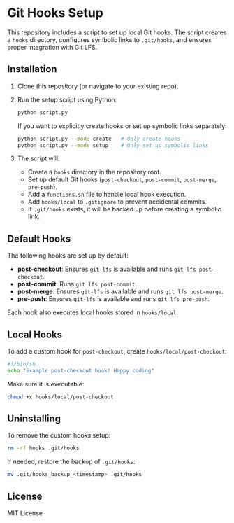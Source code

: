 # Git Hooks Setup

This repository includes a script to set up local Git hooks. The script creates a `hooks` directory, configures symbolic links to `.git/hooks`, and ensures proper integration with Git LFS.

## Installation

1. Clone this repository (or navigate to your existing repo).

2. Run the setup script using Python:

   ```sh
   python script.py
   ```

   If you want to explicitly create hooks or set up symbolic links separately:

   ```sh
   python script.py --mode create   # Only create hooks
   python script.py --mode setup    # Only set up symbolic links
   ```

3. The script will:

   - Create a `hooks` directory in the repository root.
   - Set up default Git hooks (`post-checkout`, `post-commit`, `post-merge`, `pre-push`).
   - Add a `functions.sh` file to handle local hook execution.
   - Add `hooks/local` to `.gitignore` to prevent accidental commits.
   - If `.git/hooks` exists, it will be backed up before creating a symbolic link.

## Default Hooks

The following hooks are set up by default:

- **post-checkout**: Ensures `git-lfs` is available and runs `git lfs post-checkout`.
- **post-commit**: Runs `git lfs post-commit`.
- **post-merge**: Ensures `git-lfs` is available and runs `git lfs post-merge`.
- **pre-push**: Ensures `git-lfs` is available and runs `git lfs pre-push`.

Each hook also executes local hooks stored in `hooks/local`.

## Local Hooks

To add a custom hook for `post-checkout`, create `hooks/local/post-checkout`:

```sh
#!/bin/sh
echo "Example post-checkout hook! Happy coding"
```

Make sure it is executable:

```sh
chmod +x hooks/local/post-checkout
```

## Uninstalling

To remove the custom hooks setup:

```sh
rm -rf hooks .git/hooks
```

If needed, restore the backup of `.git/hooks`:

```sh
mv .git/hooks_backup_<timestamp> .git/hooks
```

## License

MIT License

